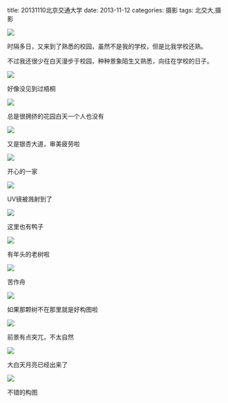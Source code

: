 title: 20131110北京交通大学
date: 2013-11-12
categories: 摄影
tags: 北交大,摄影

![](images/P1060906.jpg)

时隔多日，又来到了熟悉的校园，虽然不是我的学校，但是比我学校还熟。

不过我还很少在白天漫步于校园，种种景象陌生又熟悉，向往在学校的日子。

<!--more-->

![](images/P1060884.jpg)

好像没见到过梧桐

![](images/P1060886.jpg)

总是很拥挤的花园白天一个人也没有

![](images/P1060897.jpg)

又是银杏大道，审美疲劳啦

![](images/P1060893.jpg)

开心的一家

![](images/P1060912.jpg)

UV镜被溅射到了

![](images/P1060935.jpg)

这里也有鸭子

![](images/P1060966.jpg)

有年头的老树啦

![](images/P1060961.jpg)

苦作舟

![](images/P1060981.jpg)

如果那颗树不在那里就是好构图啦

![](images/P1060983.jpg)

前景有点突兀，不太自然

![](images/P1070025.jpg)

大白天月亮已经出来了

![](images/P1070011.jpg)

不错的构图
